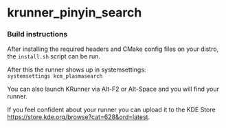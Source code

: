 # krunner_pinyin_search

### Build instructions

After installing the required headers and CMake config files on your distro, the `install.sh` script can be run.

After this the runner shows up in systemsettings:  
`systemsettings kcm_plasmasearch`

You can also launch KRunner via Alt-F2 or Alt-Space and you will find your runner.

If you feel confident about your runner you can upload it to the KDE Store
https://store.kde.org/browse?cat=628&ord=latest.
